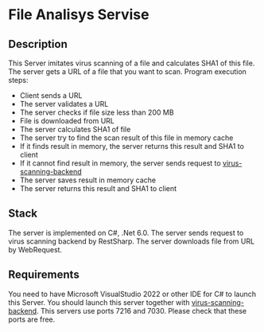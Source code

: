 # File Analisys Servise

## Description
This Server imitates virus scanning of a file and calculates SHA1 of this file.
The server gets a URL of a file that you want to scan. 
Program execution steps:
- Client sends a URL
- The server validates a URL
- The server checks if file size less than 200 MB
- File is downloaded from URL
- The server calculates SHA1 of file
- The server try to find the scan result of this file in memory cache
- If it finds result in memory, the server returns this result and SHA1 to client
- If it cannot find result in memory, the server sends request to [virus-scanning-backend](https://github.com/ValeraPo/VirusScanning)
- The server saves result in memory cache
- The server returns this result and SHA1 to client

## Stack
The server is implemented on C#, .Net 6.0.
The server sends request to virus scanning backend by RestSharp.
The server downloads file from URL by WebRequest.

## Requirements
You need to have Microsoft VisualStudio 2022 or other IDE for C# to launch this Server. 
You should launch this server together with [virus-scanning-backend](https://github.com/ValeraPo/VirusScanning).
This servers use ports 7216 and 7030. Please check that these ports are free.
